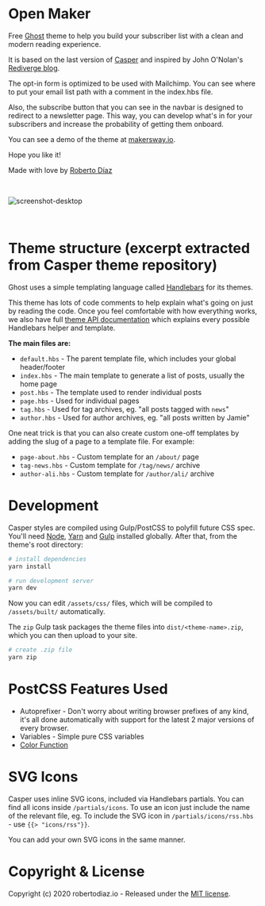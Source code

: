 # Open Maker

Free [Ghost](http://github.com/tryghost/ghost/) theme to help you build your subscriber list with a clean and modern reading experience.

It is based on the last version of [Casper](https://github.com/TryGhost/Casper) and inspired by John O'Nolan's [Rediverge blog](https://rediverge.com/).

The opt-in form is optimized to be used with Mailchimp. You can see where to put your email list path with a comment in the index.hbs file.

Also, the subscribe button that you can see in the navbar is designed to redirect to a newsletter page. This way, you can develop what's in for your subscribers and increase the probability of getting them onboard.

You can see a demo of the theme at [makersway.io](https://makersway.io).

Hope you like it!

Made with love by [Roberto Díaz](https://robertodiaz.io)

&nbsp;

![screenshot-desktop](https://github.com/raw-brt/open-maker/blob/master/assets/screenshot-desktop.png)

&nbsp;

# Theme structure (excerpt extracted from Casper theme repository)

Ghost uses a simple templating language called [Handlebars](http://handlebarsjs.com/) for its themes.

This theme has lots of code comments to help explain what's going on just by reading the code. Once you feel comfortable with how everything works, we also have full [theme API documentation](https://ghost.org/docs/api/handlebars-themes/) which explains every possible Handlebars helper and template.

**The main files are:**

- `default.hbs` - The parent template file, which includes your global header/footer
- `index.hbs` - The main template to generate a list of posts, usually the home page
- `post.hbs` - The template used to render individual posts
- `page.hbs` - Used for individual pages
- `tag.hbs` - Used for tag archives, eg. "all posts tagged with `news`"
- `author.hbs` - Used for author archives, eg. "all posts written by Jamie"

One neat trick is that you can also create custom one-off templates by adding the slug of a page to a template file. For example:

- `page-about.hbs` - Custom template for an `/about/` page
- `tag-news.hbs` - Custom template for `/tag/news/` archive
- `author-ali.hbs` - Custom template for `/author/ali/` archive


# Development

Casper styles are compiled using Gulp/PostCSS to polyfill future CSS spec. You'll need [Node](https://nodejs.org/), [Yarn](https://yarnpkg.com/) and [Gulp](https://gulpjs.com) installed globally. After that, from the theme's root directory:

```bash
# install dependencies
yarn install

# run development server
yarn dev
```

Now you can edit `/assets/css/` files, which will be compiled to `/assets/built/` automatically.

The `zip` Gulp task packages the theme files into `dist/<theme-name>.zip`, which you can then upload to your site.

```bash
# create .zip file
yarn zip
```

# PostCSS Features Used

- Autoprefixer - Don't worry about writing browser prefixes of any kind, it's all done automatically with support for the latest 2 major versions of every browser.
- Variables - Simple pure CSS variables
- [Color Function](https://github.com/postcss/postcss-color-function)


# SVG Icons

Casper uses inline SVG icons, included via Handlebars partials. You can find all icons inside `/partials/icons`. To use an icon just include the name of the relevant file, eg. To include the SVG icon in `/partials/icons/rss.hbs` - use `{{> "icons/rss"}}`.

You can add your own SVG icons in the same manner.


# Copyright & License

Copyright (c) 2020 robertodiaz.io - Released under the [MIT license](LICENSE).
